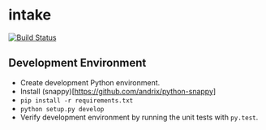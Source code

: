 # intake

[![Build Status](https://api.travis-ci.org/ContinuumIO/intake.svg?branch=master)](https://travis-ci.org/ContinuumIO/intake)

Development Environment
----------------------------
 * Create development Python environment.
 * Install (snappy)[https://github.com/andrix/python-snappy]
 * `pip install -r requirements.txt`
 * `python setup.py develop`
 * Verify development environment by running the unit tests with `py.test`.